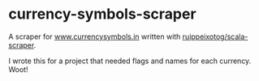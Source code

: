 # currency-symbols-scraper
A scraper for www.currencysymbols.in written with [ruippeixotog/scala-scraper](https://github.com/ruippeixotog/scala-scraper). 

I wrote this for a project that needed flags and names for each currency. Woot!
